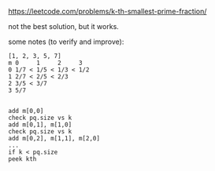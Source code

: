 https://leetcode.com/problems/k-th-smallest-prime-fraction/

not the best solution, but it works.

some notes (to verify and improve):

```
[1, 2, 3, 5, 7]
m 0     1     2     3
0 1/7 < 1/5 < 1/3 < 1/2
1 2/7 < 2/5 < 2/3
2 3/5 < 3/7
3 5/7


add m[0,0]
check pq.size vs k
add m[0,1], m[1,0]
check pq.size vs k
add m[0,2], m[1,1], m[2,0]
...
if k < pq.size
peek kth
```
